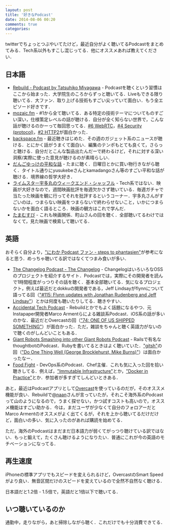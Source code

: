 ```yaml
---
layout: post
title: '好きなPodcast'
date: 2014-08-06 00:20
comments: true
categories: 
---
```


twitterでちょっとつぶやいてたけど，最近自分がよく聴いてるPodcastをまとめてみる．Tech系以外もすこし混じってる．他にオススメあれば教えてください．

## 日本語

- [Rebuild - Podcast by Tatsuhiko Miyagawa](http://rebuild.fm/) - Podcastを聴くという習慣はここから始まった．大学院生のころからずっと聴いてる．Liveもできる限り聴いてる．大ファン．取り上げる技術もすごい尖っていて面白い．もう全エピソード好きです．
- [mozaic.fm](http://mozaic.fm/) - #1から全て聴いてる．ある特定の技術テーマについてものすごい深い，仕様策定レベルの話が聴ける．自分が全く知らない世界で，こんな話が聴けるのかーって毎回思ってる．[#6 WebRTC](http://mozaic.fm/post/93685882203/6-webrtc)，[#4 Security (protocol)](http://mozaic.fm/)，[#2 HTTP2](http://mozaic.fm/post/83421293098/2-http2)が面白かった．
- [backspace.fm](http://backspace.fm/) - 最近聴きはじめた．その週のガジェット系のニュースが聴ける．とにかく話がうまくて面白い．編集のテンポもとても良くて，さらっと聴ける．自分だとこんな製品出たんだーで終わるけど，それに対する深い洞察/実際に使った意見が聴けるのが素晴らしい．
- [だんごゆっけの平和な話](http://dandy.fm/) - たまに聴く．日曜日とかに買い物行きながら聴く．タイトル通りにyusukebeさんとkamadangoさん等のすごい平和な話が聴ける．境界線の哲学大好き．
- [ライムスター宇多丸のウィークエンド・シャッフル](http://www.tbsradio.jp/utamaru/) - Tech系ではない．映画が大好きなので，週間映画批評を毎週欠かさず聴いている．毎週ガチャで当たった映画を観に行ってそれを批評するというコーナー．宇多丸さんがすごいのは，つまらない映画をつまらないで終わらせないこと，いかにつまらないかを面白く語るところ．映画の観方はこれで学んだ．
- [たまむすび](http://www.tbsradio.jp/tama954/) - これも映画関係．町山さんの回を聴く．全部聴いてるわけではなくて，見た映画で検索して聴いてる．

## 英語

おそらく自分より，["にわか Podcast ファン - steps to phantasien"](http://steps.dodgson.org/b/2013/09/21/an-overnight-podcast-listener/)が参考になると思う．めっちゃ聴いてる訳ではなくてつまみ食いが多い．

- [The Changelog Podcast - The Changelog](http://thechangelog.com/podcast/) - ChangelogはいろいろなOSSのプロジェクトを紹介するサイト．Podcastでは，実際にその開発者を読んで1時間程度がっつりその話を聴く．基本全部聴いてる．気になるプロジェクト，例えば最近だとdokkuの開発者である，Jeff Lindsayがflynnについて語ってる回（["#115: Flynn updates with Jonathan Rudenberg and Jeff Lindsay"](http://thechangelog.com/115/)）とかは何度も聴いたりしてる．聴きやすい．
- [Accidental Tech Podcast](http://atp.fm/) - Rebuildとかでもよく話題になるやつ．元 Instapaper開発者Marco Armentらによる雑談系Podcast．iOS系の話が多いのかな．最近だとOvercastの回（["74: ONE OF US SHIPPED SOMETHING"](http://atp.fm/episodes/74)）が面白かった．ただ，雑談をちゃんと聴く英語力がないので聴くのがしんどいこともある．
- [Giant Robots Smashing into other Giant Robots Podcast](http://podcasts.thoughtbot.com/giantrobots) - Railsで有名なthoughtbotのPodcast．Rubyを書いてるときはよく聴いていた．["gitsh"](http://robots.thoughtbot.com/announcing-gitsh)の回（["Do One Thing Well (George Brocklehurst, Mike Burns)"](http://podcasts.thoughtbot.com/giantrobots/90)）は面白かったなー．
- [Food Fight](http://foodfightshow.org/) - DevOps系のPodcast．Chef主催．これも気に入った回を拾い聴きしてる．例えば，["Immutable Infrastructure"](http://foodfightshow.org/2013/07/immutable-infrastructure.html)とか，["Docker in Practice"](http://foodfightshow.org/2013/11/docker-in-practice.html)とか．参加者が多すぎてしんどいときある．

あと，最近はPodcastアプリとして[Overcast](https://overcast.fm/)を使っているのだが，そのオススメ機能が良い．Rebuildで[@naan]()さんが言っていたが，それこそ海外系のPodcastって山のようになるので，うまく探せない，かつ試すコストも高いので，オススメ機能はすごい助かる．今は，まだユーザが少なくて自分のフォロアーだとMarco Armentのオススメがよく出てくるが，それを上から聴いてるだけだけど，面白いの多い．気に入ったのがあれば購読を始めてる．

ただ，海外のPodcastはまだまだ日本語力が弱くてがっつり聴けている訳ではない．もっと鍛えて，たくさん聴けるようになりたい．普通にこれが今の英語のモチベーションになってる．

## 再生速度

iPhoneの標準アプリでもスピードを変えられるけど，OvercastのSmart Speedがより良い．無音区間だけのスピードを変えているので全然不自然なく聴ける．

日本語だと1.2倍 - 1.5倍で，英語だと1倍以下で聴いてる．

## いつ聴いているのか

通勤中，走りながら，あと掃除しながら聴く．これだけでも十分消費できてる．

